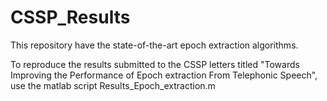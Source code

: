 # CSSP_Results

This repository have the state-of-the-art epoch extraction algorithms.

To reproduce the results submitted to the CSSP letters titled "Towards Improving the Performance of Epoch extraction From Telephonic Speech", use the matlab script Results_Epoch_extraction.m

